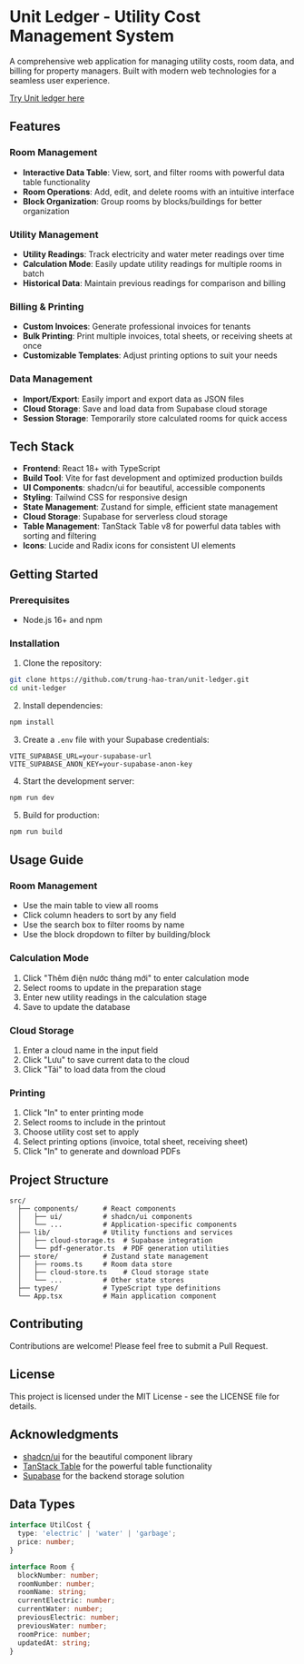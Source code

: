 # Unit Ledger - Utility Cost Management System

A comprehensive web application for managing utility costs, room data, and billing for property managers. Built with modern web technologies for a seamless user experience.

[Try Unit ledger here](https://trung-hao-tran.github.io/unit-ledger/)

## Features

### Room Management
- **Interactive Data Table**: View, sort, and filter rooms with powerful data table functionality
- **Room Operations**: Add, edit, and delete rooms with an intuitive interface
- **Block Organization**: Group rooms by blocks/buildings for better organization

### Utility Management
- **Utility Readings**: Track electricity and water meter readings over time
- **Calculation Mode**: Easily update utility readings for multiple rooms in batch
- **Historical Data**: Maintain previous readings for comparison and billing

### Billing & Printing
- **Custom Invoices**: Generate professional invoices for tenants
- **Bulk Printing**: Print multiple invoices, total sheets, or receiving sheets at once
- **Customizable Templates**: Adjust printing options to suit your needs

### Data Management
- **Import/Export**: Easily import and export data as JSON files
- **Cloud Storage**: Save and load data from Supabase cloud storage
- **Session Storage**: Temporarily store calculated rooms for quick access

## Tech Stack

- **Frontend**: React 18+ with TypeScript
- **Build Tool**: Vite for fast development and optimized production builds
- **UI Components**: shadcn/ui for beautiful, accessible components
- **Styling**: Tailwind CSS for responsive design
- **State Management**: Zustand for simple, efficient state management
- **Cloud Storage**: Supabase for serverless cloud storage
- **Table Management**: TanStack Table v8 for powerful data tables with sorting and filtering
- **Icons**: Lucide and Radix icons for consistent UI elements

## Getting Started

### Prerequisites
- Node.js 16+ and npm

### Installation

1. Clone the repository:
```bash
git clone https://github.com/trung-hao-tran/unit-ledger.git
cd unit-ledger
```

2. Install dependencies:
```bash
npm install
```

3. Create a `.env` file with your Supabase credentials:
```
VITE_SUPABASE_URL=your-supabase-url
VITE_SUPABASE_ANON_KEY=your-supabase-anon-key
```

4. Start the development server:
```bash
npm run dev
```

5. Build for production:
```bash
npm run build
```

## Usage Guide

### Room Management
- Use the main table to view all rooms
- Click column headers to sort by any field
- Use the search box to filter rooms by name
- Use the block dropdown to filter by building/block

### Calculation Mode
1. Click "Thêm điện nước tháng mới" to enter calculation mode
2. Select rooms to update in the preparation stage
3. Enter new utility readings in the calculation stage
4. Save to update the database

### Cloud Storage
1. Enter a cloud name in the input field
2. Click "Lưu" to save current data to the cloud
3. Click "Tải" to load data from the cloud

### Printing
1. Click "In" to enter printing mode
2. Select rooms to include in the printout
3. Choose utility cost set to apply
4. Select printing options (invoice, total sheet, receiving sheet)
5. Click "In" to generate and download PDFs

## Project Structure

```
src/
  ├── components/      # React components
  │   ├── ui/          # shadcn/ui components
  │   └── ...          # Application-specific components
  ├── lib/             # Utility functions and services
  │   ├── cloud-storage.ts  # Supabase integration
  │   └── pdf-generator.ts  # PDF generation utilities
  ├── store/           # Zustand state management
  │   ├── rooms.ts     # Room data store
  │   ├── cloud-store.ts    # Cloud storage state
  │   └── ...          # Other state stores
  ├── types/           # TypeScript type definitions
  └── App.tsx          # Main application component
```

## Contributing

Contributions are welcome! Please feel free to submit a Pull Request.

## License

This project is licensed under the MIT License - see the LICENSE file for details.

## Acknowledgments

- [shadcn/ui](https://ui.shadcn.com/) for the beautiful component library
- [TanStack Table](https://tanstack.com/table/v8) for the powerful table functionality
- [Supabase](https://supabase.com/) for the backend storage solution

## Data Types

```typescript
interface UtilCost {
  type: 'electric' | 'water' | 'garbage';
  price: number;
}

interface Room {
  blockNumber: number;
  roomNumber: number;
  roomName: string;
  currentElectric: number;
  currentWater: number;
  previousElectric: number;
  previousWater: number;
  roomPrice: number;
  updatedAt: string;
}
